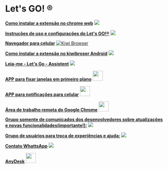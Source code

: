 # Let's GO! ®

[**Como instalar a extensão no chrome web**](https://www.youtube.com/watch?v=V0xJviEKyHs&list=PLGiquI5HBBjKt_9tjuWsNQNqUAKDiKcUf) [![](https://www.youtube.com/s/desktop/1422277c/img/favicon.ico)](https://www.youtube.com/watch?v=V0xJviEKyHs&list=PLGiquI5HBBjKt_9tjuWsNQNqUAKDiKcUf)

[**Instruções de uso e configurações do Let's GO!®**](https://youtu.be/YlE-QAOrsy8) [![](https://www.youtube.com/s/desktop/1422277c/img/favicon.ico)](https://youtu.be/YlE-QAOrsy8)

[**Navegador para celular**](https://kiwibrowser.com/) [![Kiwi Browser](https://kiwibrowser.com/wp-content/uploads/2019/09/cropped-Favicon-512x512-32x32.png)](https://kiwibrowser.com/)

[**Como instalar a extensão no kiwibroser Android**](https://www.youtube.com/watch?v=8wAj0Ea396Q) [![](https://www.youtube.com/s/desktop/1422277c/img/favicon.ico)](https://www.youtube.com/watch?v=8wAj0Ea396Q)

[**Leia-me - Let's Go - Assistent**](https://bit.ly/Leia_LetsGo_Assistent) [![](https://upload.wikimedia.org/wikipedia/commons/thumb/2/22/Pdf_icon.png/22px-Pdf_icon.png)](https://bit.ly/Leia_LetsGo_Assistent)

[**APP para fixar janelas em primeiro plano**](https://www.savardsoftware.com/turbotop/) [<img src="https://www.savardsoftware.com/favicon.ico" width="32">](https://www.savardsoftware.com/turbotop/)

[**APP para notificações para celular**](https://ntfy.sh/) [<img src="https://ntfy.sh/_next/static/media/logo.077f6a13.svg" width="32">](https://ntfy.sh/)

[**Área de trabalho remota do Google Chrome**](https://remotedesktop.google.com/) [<img src="https://ssl.gstatic.com/chromoting/chromoting_logo_512.png" width="32">](https://remotedesktop.google.com/)

[**Grupo somente de comunicados dos desenvolvedores sobre atualizações e novas funcionalidades(importante!):**](https://chat.whatsapp.com/DYxSPnnVELzBHCCNwO49Rt) [![](https://web.whatsapp.com/img/favicon/1x/favicon.png)](https://bit.ly/Leia_LetsGo_Assistent)

[**Grupo de usuários para troca de experiências e ajuda:**](https://chat.whatsapp.com/KJRjPUI7nGjFKRSpsOypFA) [![](https://web.whatsapp.com/img/favicon/1x/favicon.png)](https://bit.ly/Leia_LetsGo_Assistent)

[**Contato WhattsApp**](https://wa.me/5511916302834) [![](https://web.whatsapp.com/img/favicon/1x/favicon.png)](https://bit.ly/Leia_LetsGo_Assistent)

[**AnyDesk**](https://anydesk.com/pt/downloads/windows) [<img src="" width="32">](https://anydesk.com/pt/downloads/windows)






